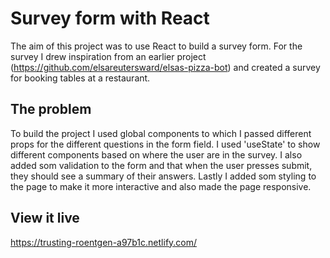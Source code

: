 # Survey form with React

The aim of this project was to use React to build a survey form. For the survey I drew inspiration from an earlier project (https://github.com/elsareutersward/elsas-pizza-bot) and created a survey for booking tables at a restaurant. 


## The problem

To build the project I used global components to which I passed different props for the different questions in the form field. I used 'useState' to show different components based on where the user are in the survey. I also added som validation to the form and that when the user presses submit, they should see a summary of their answers. Lastly I added som styling to the page to make it more interactive and also made the page responsive. 

## View it live

https://trusting-roentgen-a97b1c.netlify.com/
